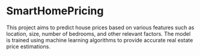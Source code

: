 # SmartHomePricing
This project aims to predict house prices based on various features such as location, size, number of bedrooms, and other relevant factors. The model is trained using machine learning algorithms to provide accurate real estate price estimations.
